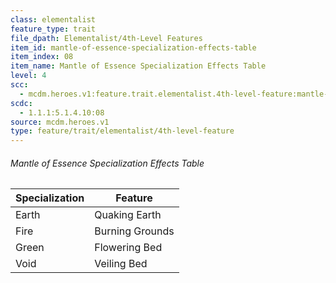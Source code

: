 ```yaml
---
class: elementalist
feature_type: trait
file_dpath: Elementalist/4th-Level Features
item_id: mantle-of-essence-specialization-effects-table
item_index: 08
item_name: Mantle of Essence Specialization Effects Table
level: 4
scc:
  - mcdm.heroes.v1:feature.trait.elementalist.4th-level-feature:mantle-of-essence-specialization-effects-table
scdc:
  - 1.1.1:5.1.4.10:08
source: mcdm.heroes.v1
type: feature/trait/elementalist/4th-level-feature
---
```


###### Mantle of Essence Specialization Effects Table

| Specialization | Feature         |
| -------------- | --------------- |
| Earth          | Quaking Earth   |
| Fire           | Burning Grounds |
| Green          | Flowering Bed   |
| Void           | Veiling Bed     |
